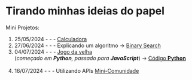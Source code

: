 # Tirando minhas ideias do papel

Mini Projetos:

1. 25/05/2024 - - - [Calculadora](https://henrygoncalvess.github.io/Projetos/calculadora/escola/calc) <br>
1. 27/06/2024 - - - Explicando um algoritmo -> [Binary Search](https://henrygoncalvess.github.io/Projetos/binary_search)<br>
1. 04/07/2024 - - - [Jogo da velha](https://henrygoncalvess.github.io/Projetos/jogo_velha)<br>
(*começado em **Python**, passado para **JavaScript***) -> [Código **Python**](https://henrygoncalvess.github.io/Projetos/jogo_velha/cod_python/cod) <br> <br>
1. 16/07/2024 - - - Utilizando APIs [Mini-Comunidade](https://henrygoncalvess.github.io/Projetos/usandoAPI) <!-- <br> <br> -->

<!-- 1. xx/xx/2024 - - - [Sistema Simples](https://henrygoncalvess.github.io/Projetos/sistema) -- Código **100%** refatorado <br>
\+ Conceitos básicos de boas práticas de código **Clean Code** <br>
\+ Paradigma de Programação Orientada a Objeto **POO** <br>
\+ Utilização de banco de dados **MySQL** <br>
\+ Site responsivo e HTML + CSS semântico
   - [ ] Aplicar TypeScript -->
